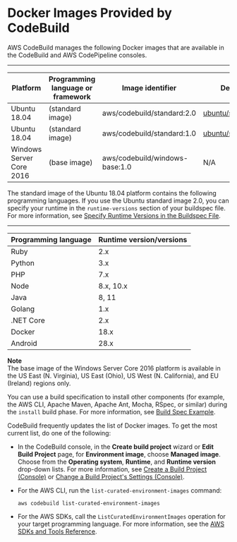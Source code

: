 # Docker Images Provided by CodeBuild<a name="build-env-ref-available"></a>

AWS CodeBuild manages the following Docker images that are available in the CodeBuild and AWS CodePipeline consoles\.


****  

| Platform | Programming language or framework | Image identifier | Definition | 
| --- | --- | --- | --- | 
| Ubuntu 18\.04 | \(standard image\) | aws/codebuild/standard:2\.0 | [ubuntu/standard/2\.0](https://github.com/aws/aws-codebuild-docker-images/tree/master/ubuntu/standard/2.0) | 
| Ubuntu 18\.04 | \(standard image\) | aws/codebuild/standard:1\.0 | [ubuntu/standard/1\.0](https://github.com/aws/aws-codebuild-docker-images/tree/master/ubuntu/standard/1.0) | 
| Windows Server Core 2016 | \(base image\) | aws/codebuild/windows\-base:1\.0 | N/A | 

 The standard image of the Ubuntu 18\.04 platform contains the following programming languages\. If you use the Ubuntu standard image 2\.0, you can specify your runtime in the `runtime-versions` section of your buildspec file\. For more information, see [Specify Runtime Versions in the Buildspec File](build-spec-ref.md#runtime-versions-buildspec-file)\. 


****  

| Programming language | Runtime version/versions | 
| --- | --- | 
| Ruby | 2\.x | 
| Python | 3\.x | 
| PHP | 7\.x | 
| Node | 8\.x, 10\.x | 
| Java | 8, 11 | 
| Golang | 1\.x | 
| \.NET Core | 2\.x | 
| Docker | 18\.x | 
| Android | 28\.x | 

**Note**  
 The base image of the Windows Server Core 2016 platform is available in the US East \(N\. Virginia\), US East \(Ohio\), US West \(N\. California\), and EU \(Ireland\) regions only\. 

You can use a build specification to install other components \(for example, the AWS CLI, Apache Maven, Apache Ant, Mocha, RSpec, or similar\) during the `install` build phase\. For more information, see [Build Spec Example](build-spec-ref.md#build-spec-ref-example)\.

CodeBuild frequently updates the list of Docker images\. To get the most current list, do one of the following:
+ In the CodeBuild console, in the **Create build project** wizard or **Edit Build Project** page, for **Environment image**, choose **Managed image**\. Choose from the **Operating system**, **Runtime**, and **Runtime version** drop\-down lists\. For more information, see [Create a Build Project \(Console\)](create-project.md#create-project-console) or [Change a Build Project's Settings \(Console\)](change-project.md#change-project-console)\.
+ For the AWS CLI, run the `list-curated-environment-images` command:

  ```
  aws codebuild list-curated-environment-images
  ```
+ For the AWS SDKs, call the `ListCuratedEnvironmentImages` operation for your target programming language\. For more information, see the [AWS SDKs and Tools Reference](sdk-ref.md)\.